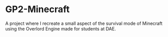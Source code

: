 # GP2-Minecraft
A project where I recreate a small aspect of the survival mode of Minecraft using the Overlord Engine made for students at DAE.
